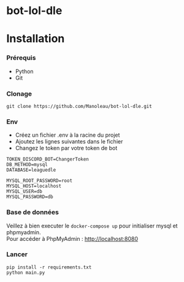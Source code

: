 # bot-lol-dle

# Installation
### Prérequis
- Python
- Git
### Clonage
```
git clone https://github.com/Manoleau/bot-lol-dle.git
```
### Env
- Créez un fichier .env à la racine du projet
- Ajoutez les lignes suivantes dans le fichier
- Changez le token par votre token de bot
```
TOKEN_DISCORD_BOT=ChangerToken
DB_METHOD=mysql
DATABASE=leaguedle

MYSQL_ROOT_PASSWORD=root
MYSQL_HOST=localhost
MYSQL_USER=db
MYSQL_PASSWORD=db
```
### Base de données
Veillez à bien executer le `docker-compose up` pour initialiser mysql et phpmyadmin.
<br>Pour accéder à PhpMyAdmin : [http://localhost:8080](http://localhost:8080)

### Lancer
```
pip install -r requirements.txt
python main.py
```